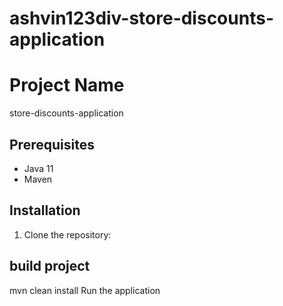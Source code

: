 # ashvin123div-store-discounts-application

# Project Name

store-discounts-application

## Prerequisites

- Java 11 
- Maven

## Installation

1. Clone the repository:

## build project
mvn clean install
Run the application

